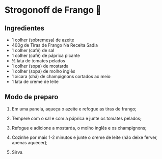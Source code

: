 # Strogonoff de Frango :chicken:



## Ingredientes

- 1 colher (sobremesa) de azeite
- 400g de Tiras de Frango Na Receita Sadia
- 1 colher (café) de sal
- 1 colher (café) de páprica picante
- ½ lata de tomates pelados
- 1 colher (sopa) de mostarda
- 1 colher (sopa) de molho inglês
- 1 xícara (chá) de champignons cortados ao meio
- 1 lata de creme de leite



## Modo de preparo

1. Em uma panela, aqueça o azeite e refogue as tiras de frango;

2. Tempere com o sal e com a páprica e junte os tomates pelados;

3. Refogue e adicione a mostarda, o molho inglês e os champignons;

4. Cozinhe por mais 1-2 minutos e junte o creme de leite (não deixe ferver, apenas aquecer);

5. Sirva.